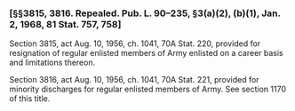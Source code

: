 ### [§§3815, 3816. Repealed. Pub. L. 90–235, §3(a)(2), (b)(1), Jan. 2, 1968, 81 Stat. 757, 758] ###

Section 3815, act Aug. 10, 1956, ch. 1041, 70A Stat. 220, provided for resignation of regular enlisted members of Army enlisted on a career basis and limitations thereon.

Section 3816, act Aug. 10, 1956, ch. 1041, 70A Stat. 221, provided for minority discharges for regular enlisted members of Army. See section 1170 of this title.